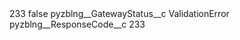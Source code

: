 <?xml version="1.0" encoding="UTF-8"?>
<CustomMetadata xmlns="http://soap.sforce.com/2006/04/metadata" xmlns:xsi="http://www.w3.org/2001/XMLSchema-instance" xmlns:xsd="http://www.w3.org/2001/XMLSchema">
    <label>233</label>
    <protected>false</protected>
    <values>
        <field>pyzblng__GatewayStatus__c</field>
        <value xsi:type="xsd:string">ValidationError</value>
    </values>
    <values>
        <field>pyzblng__ResponseCode__c</field>
        <value xsi:type="xsd:string">233</value>
    </values>
</CustomMetadata>
